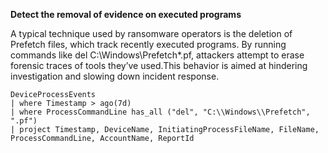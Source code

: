 **Detect the removal of evidence on executed programs**

A typical technique used by ransomware operators is the deletion of Prefetch files, which track recently executed programs. By running commands like del C:\Windows\Prefetch\*.pf, attackers attempt to erase forensic traces of tools they’ve used.This behavior is aimed at hindering investigation and slowing down incident response.

```
DeviceProcessEvents
| where Timestamp > ago(7d)
| where ProcessCommandLine has_all ("del", "C:\\Windows\\Prefetch", ".pf")
| project Timestamp, DeviceName, InitiatingProcessFileName, FileName, ProcessCommandLine, AccountName, ReportId
```
